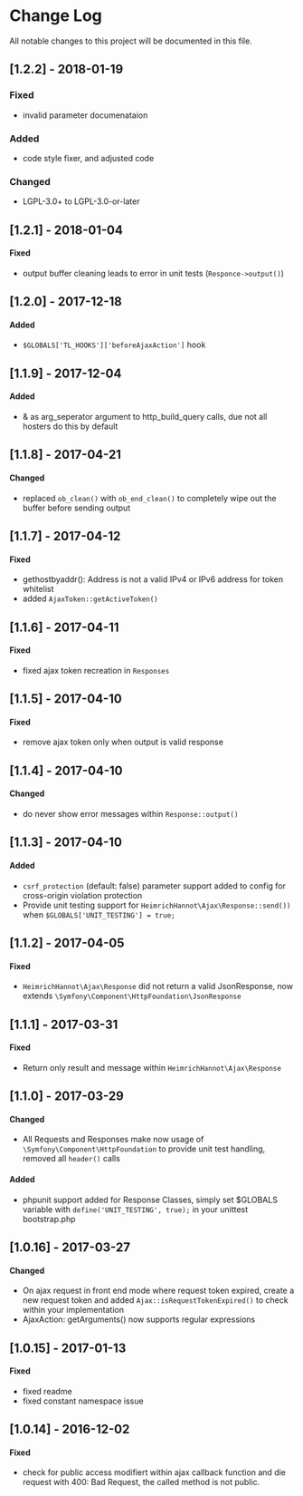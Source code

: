 # Change Log
All notable changes to this project will be documented in this file.

## [1.2.2] - 2018-01-19

### Fixed
- invalid parameter documenataion

### Added
- code style fixer, and adjusted code

### Changed
- LGPL-3.0+ to LGPL-3.0-or-later

## [1.2.1] - 2018-01-04

#### Fixed
- output buffer cleaning leads to error in unit tests (`Responce->output()`)

## [1.2.0] - 2017-12-18

#### Added
- `$GLOBALS['TL_HOOKS']['beforeAjaxAction']` hook

## [1.1.9] - 2017-12-04

#### Added
- & as arg_seperator argument to http_build_query calls, due not all hosters do this by default

## [1.1.8] - 2017-04-21

#### Changed
- replaced `ob_clean()` with `ob_end_clean()` to completely wipe out the buffer before sending output

## [1.1.7] - 2017-04-12

#### Fixed
- gethostbyaddr(): Address is not a valid IPv4 or IPv6 address for token whitelist
- added `AjaxToken::getActiveToken()`

## [1.1.6] - 2017-04-11

#### Fixed
- fixed ajax token recreation in `Responses`

## [1.1.5] - 2017-04-10

#### Fixed
- remove ajax token only when output is valid response

## [1.1.4] - 2017-04-10

#### Changed
- do never show error messages within `Response::output()`

## [1.1.3] - 2017-04-10

#### Added
- `csrf_protection` (default: false) parameter support added to config for cross-origin violation protection 
- Provide unit testing support for `HeimrichHannot\Ajax\Response::send())` when `$GLOBALS['UNIT_TESTING'] = true;`

## [1.1.2] - 2017-04-05

#### Fixed
- `HeimrichHannot\Ajax\Response` did not return a valid JsonResponse, now extends `\Symfony\Component\HttpFoundation\JsonResponse`

## [1.1.1] - 2017-03-31

#### Fixed
- Return only result and message within `HeimrichHannot\Ajax\Response`

## [1.1.0] - 2017-03-29

#### Changed
- All Requests and Responses make now usage of `\Symfony\Component\HttpFoundation` to provide unit test handling, removed all `header()` calls

#### Added 
- phpunit support added for Response Classes, simply set $GLOBALS variable with `define('UNIT_TESTING', true);` in your unittest bootstrap.php 

## [1.0.16] - 2017-03-27

#### Changed
- On ajax request in front end mode where request token expired, create a new request token and added `Ajax::isRequestTokenExpired()` to check within your implementation
- AjaxAction: getArguments() now supports regular expressions

## [1.0.15] - 2017-01-13

#### Fixed
- fixed readme
- fixed constant namespace issue

## [1.0.14] - 2016-12-02

#### Fixed
- check for public access modifiert within ajax callback function and die request with 400: Bad Request, the called method is not public.
